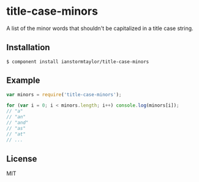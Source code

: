 # title-case-minors

  A list of the minor words that shouldn't be capitalized in a title case string.

## Installation

    $ component install ianstormtaylor/title-case-minors

## Example

```js
var minors = require('title-case-minors');

for (var i = 0; i < minors.length; i++) console.log(minors[i]);
// "a"
// "an"
// "and"
// "as"
// "at"
// ...
```

## License

  MIT
